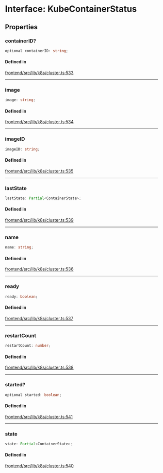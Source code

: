 # Interface: KubeContainerStatus

## Properties

### containerID?

```ts
optional containerID: string;
```

#### Defined in

[frontend/src/lib/k8s/cluster.ts:533](https://github.com/headlamp-k8s/headlamp/blob/2481a1c9f2b4a69a9320466e7a455215b14b97b0/frontend/src/lib/k8s/cluster.ts#L533)

***

### image

```ts
image: string;
```

#### Defined in

[frontend/src/lib/k8s/cluster.ts:534](https://github.com/headlamp-k8s/headlamp/blob/2481a1c9f2b4a69a9320466e7a455215b14b97b0/frontend/src/lib/k8s/cluster.ts#L534)

***

### imageID

```ts
imageID: string;
```

#### Defined in

[frontend/src/lib/k8s/cluster.ts:535](https://github.com/headlamp-k8s/headlamp/blob/2481a1c9f2b4a69a9320466e7a455215b14b97b0/frontend/src/lib/k8s/cluster.ts#L535)

***

### lastState

```ts
lastState: Partial<ContainerState>;
```

#### Defined in

[frontend/src/lib/k8s/cluster.ts:539](https://github.com/headlamp-k8s/headlamp/blob/2481a1c9f2b4a69a9320466e7a455215b14b97b0/frontend/src/lib/k8s/cluster.ts#L539)

***

### name

```ts
name: string;
```

#### Defined in

[frontend/src/lib/k8s/cluster.ts:536](https://github.com/headlamp-k8s/headlamp/blob/2481a1c9f2b4a69a9320466e7a455215b14b97b0/frontend/src/lib/k8s/cluster.ts#L536)

***

### ready

```ts
ready: boolean;
```

#### Defined in

[frontend/src/lib/k8s/cluster.ts:537](https://github.com/headlamp-k8s/headlamp/blob/2481a1c9f2b4a69a9320466e7a455215b14b97b0/frontend/src/lib/k8s/cluster.ts#L537)

***

### restartCount

```ts
restartCount: number;
```

#### Defined in

[frontend/src/lib/k8s/cluster.ts:538](https://github.com/headlamp-k8s/headlamp/blob/2481a1c9f2b4a69a9320466e7a455215b14b97b0/frontend/src/lib/k8s/cluster.ts#L538)

***

### started?

```ts
optional started: boolean;
```

#### Defined in

[frontend/src/lib/k8s/cluster.ts:541](https://github.com/headlamp-k8s/headlamp/blob/2481a1c9f2b4a69a9320466e7a455215b14b97b0/frontend/src/lib/k8s/cluster.ts#L541)

***

### state

```ts
state: Partial<ContainerState>;
```

#### Defined in

[frontend/src/lib/k8s/cluster.ts:540](https://github.com/headlamp-k8s/headlamp/blob/2481a1c9f2b4a69a9320466e7a455215b14b97b0/frontend/src/lib/k8s/cluster.ts#L540)
